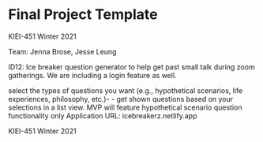 # Final Project Template

KIEI-451 Winter 2021

Team: Jenna Brose, Jesse Leung

ID12: Ice breaker question generator to help get past small talk during zoom gatherings. We are including a login feature as well.

select the types of questions you want (e.g., hypothetical scenarios, life experiences, philosophy, etc.)- - get shown questions based on your selections in a list view. MVP will feature hypothetical scenario question functionality only
Application URL: icebreakerz.netlify.app

KIEI-451 Winter 2021
